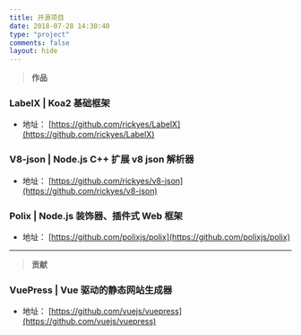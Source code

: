 ```yaml
---
title: 开源项目
date: 2018-07-28 14:30:40
type: "project"
comments: false
layout: hide
---
```


> **作品**
### LabelX | Koa2 基础框架
- 地址： [https://github.com/rickyes/LabelX](https://github.com/rickyes/LabelX)

### V8-json | Node.js C++ 扩展 v8 json 解析器
- 地址： [https://github.com/rickyes/v8-json](https://github.com/rickyes/v8-json)

### Polix | Node.js 装饰器、插件式 Web 框架
- 地址： [https://github.com/polixjs/polix](https://github.com/polixjs/polix)

---

> **贡献**
### VuePress | Vue 驱动的静态网站生成器 
- 地址： [https://github.com/vuejs/vuepress](https://github.com/vuejs/vuepress)

